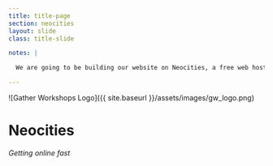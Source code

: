 ```yaml
---
title: title-page
section: neocities
layout: slide
class: title-slide

notes: |

  We are going to be building our website on Neocities, a free web hosting platform for simple websites.

---
```


![Gather Workshops Logo]({{ site.baseurl }}/assets/images/gw_logo.png)

# Neocities
_Getting online fast_
